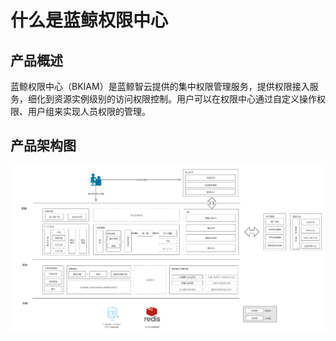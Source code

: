 # 什么是蓝鲸权限中心

## 产品概述

蓝鲸权限中心（BKIAM）是蓝鲸智云提供的集中权限管理服务，提供权限接入服务，细化到资源实例级别的访问权限控制。用户可以在权限中心通过自定义操作权限、用户组来实现人员权限的管理。

## 产品架构图

![BKIAM产品架构图](WhatisIAM/BKIAM产品架构图.png)
